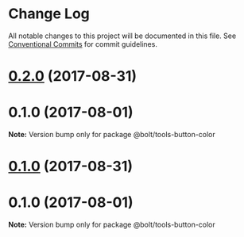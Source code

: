 # Change Log

All notable changes to this project will be documented in this file.
See [Conventional Commits](https://conventionalcommits.org) for commit guidelines.

<a name="0.2.0"></a>
# [0.2.0](https://github.com/bolt-design-system/bolt/tree/master/packages/tools-button-colors/compare/@bolt/tools-button-color@0.1.0...@bolt/tools-button-color@0.2.0) (2017-08-31)



<a name="0.1.0"></a>
# 0.1.0 (2017-08-01)




**Note:** Version bump only for package @bolt/tools-button-color

<a name="0.1.0"></a>
# [0.1.0](https://github.com/bolt-design-system/bolt/tree/master/packages/tools-button-colors/compare/@bolt/tools-button-color@0.1.0...@bolt/tools-button-color@0.1.0) (2017-08-31)



<a name="0.1.0"></a>
# 0.1.0 (2017-08-01)




**Note:** Version bump only for package @bolt/tools-button-color
